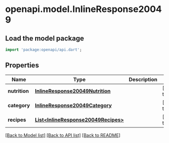 # openapi.model.InlineResponse20049

## Load the model package
```dart
import 'package:openapi/api.dart';
```

## Properties
Name | Type | Description | Notes
------------ | ------------- | ------------- | -------------
**nutrition** | [**InlineResponse20049Nutrition**](InlineResponse20049Nutrition.md) |  | [default to null]
**category** | [**InlineResponse20049Category**](InlineResponse20049Category.md) |  | [default to null]
**recipes** | [**List&lt;InlineResponse20049Recipes&gt;**](InlineResponse20049Recipes.md) |  | [default to []]

[[Back to Model list]](../README.md#documentation-for-models) [[Back to API list]](../README.md#documentation-for-api-endpoints) [[Back to README]](../README.md)


